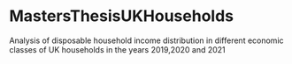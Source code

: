 # MastersThesisUKHouseholds
Analysis of disposable household income distribution in different economic classes of UK households in the years 2019,2020 and 2021
